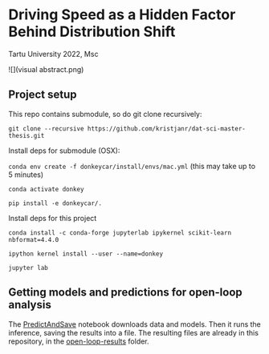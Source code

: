 
# Driving Speed as a Hidden Factor Behind Distribution Shift
Tartu University 2022, Msc

![](visual abstract.png)

## Project setup
This repo contains submodule, so do git clone recursively:

`git clone --recursive https://github.com/kristjanr/dat-sci-master-thesis.git`


Install deps for submodule (OSX):

`conda env create -f donkeycar/install/envs/mac.yml` (this may take up to 5 minutes)

`conda activate donkey`

`pip install -e donkeycar/.`


Install deps for this project

`conda install -c conda-forge jupyterlab ipykernel scikit-learn nbformat=4.4.0`

`ipython kernel install --user --name=donkey`

`jupyter lab`

## Getting models and predictions for open-loop analysis

The [PredictAndSave](https://github.com/kristjanr/dat-sci-master-thesis/blob/master/PredictAndSave.ipynb) notebook downloads data and models. Then it runs the inference, saving the results into a file.
The resulting files are already in this repository, in the [open-loop-results](https://github.com/kristjanr/dat-sci-master-thesis/tree/master/open-loop-results) folder.



